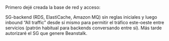 Primero dejé creada la base de red y acceso:

SG-backend (RDS, ElastiCache, Amazon MQ) sin reglas iniciales y luego inbound “All traffic” desde sí mismo para permitir el tráfico este-oeste entre servicios (patrón habitual para backends conversando entre sí). Más tarde autorizaré el SG que genere Beanstalk.